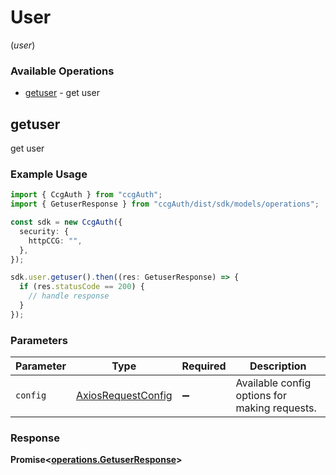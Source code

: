 # User
(*user*)

### Available Operations

* [getuser](#getuser) - get user

## getuser

get user

### Example Usage

```typescript
import { CcgAuth } from "ccgAuth";
import { GetuserResponse } from "ccgAuth/dist/sdk/models/operations";

const sdk = new CcgAuth({
  security: {
    httpCCG: "",
  },
});

sdk.user.getuser().then((res: GetuserResponse) => {
  if (res.statusCode == 200) {
    // handle response
  }
});
```

### Parameters

| Parameter                                                    | Type                                                         | Required                                                     | Description                                                  |
| ------------------------------------------------------------ | ------------------------------------------------------------ | ------------------------------------------------------------ | ------------------------------------------------------------ |
| `config`                                                     | [AxiosRequestConfig](https://axios-http.com/docs/req_config) | :heavy_minus_sign:                                           | Available config options for making requests.                |


### Response

**Promise<[operations.GetuserResponse](../../models/operations/getuserresponse.md)>**

